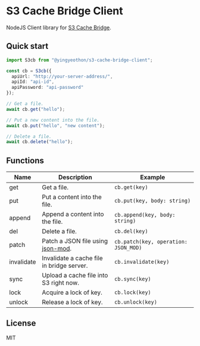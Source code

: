 # S3 Cache Bridge Client

NodeJS Client library for [S3 Cache Bridge](https://github.com/lacti/s3-cache-bridge).

## Quick start

```typescript
import S3cb from "@yingyeothon/s3-cache-bridge-client";

const cb = S3cb({
  apiUrl: "http://your-server-address/",
  apiId: "api-id",
  apiPassword: "api-password"
});

// Get a file.
await cb.get("hello");

// Put a new content into the file.
await cb.put("hello", "new content");

// Delete a file.
await cb.delete("hello");
```

## Functions

| Name       | Description                                                            | Example                              |
| ---------- | ---------------------------------------------------------------------- | ------------------------------------ |
| get        | Get a file.                                                            | `cb.get(key)`                        |
| put        | Put a content into the file.                                           | `cb.put(key, body: string)`          |
| append     | Append a content into the file.                                        | `cb.append(key, body: string)`       |
| del        | Delete a file.                                                         | `cb.del(key)`                        |
| patch      | Patch a JSON file using [json-mod](https://github.com/lacti/json-mod). | `cb.patch(key, operation: JSON_MOD)` |
| invalidate | Invalidate a cache file in bridge server.                              | `cb.invalidate(key)`                 |
| sync       | Upload a cache file into S3 right now.                                 | `cb.sync(key)`                       |
| lock       | Acquire a lock of key.                                                 | `cb.lock(key)`                       |
| unlock     | Release a lock of key.                                                 | `cb.unlock(key)`                     |

## License

MIT
